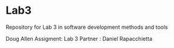 # Lab3
Repository for Lab 3 in software development methods and tools


Doug Allen
Assigment: Lab 3
Partner : Daniel Rapacchietta
